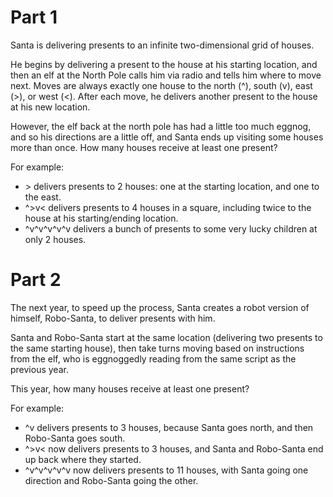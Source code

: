 # Part 1

Santa is delivering presents to an infinite two-dimensional grid of houses.

He begins by delivering a present to the house at his starting location, and then an elf at the North Pole calls him via radio and tells him where to move next. Moves are always exactly one house to the north (^), south (v), east (>), or west (<). After each move, he delivers another present to the house at his new location.

However, the elf back at the north pole has had a little too much eggnog, and so his directions are a little off, and Santa ends up visiting some houses more than once. How many houses receive at least one present?

For example:

- <div> > delivers presents to 2 houses: one at the starting location, and one to the east.</div>
- ^>v< delivers presents to 4 houses in a square, including twice to the house at his starting/ending location.
- ^v^v^v^v^v delivers a bunch of presents to some very lucky children at only 2 houses.


# Part 2

The next year, to speed up the process, Santa creates a robot version of himself, Robo-Santa, to deliver presents with him.

Santa and Robo-Santa start at the same location (delivering two presents to the same starting house), then take turns moving based on instructions from the elf, who is eggnoggedly reading from the same script as the previous year.

This year, how many houses receive at least one present?

For example:

- ^v delivers presents to 3 houses, because Santa goes north, and then Robo-Santa goes south.
- ^>v< now delivers presents to 3 houses, and Santa and Robo-Santa end up back where they started.
- ^v^v^v^v^v now delivers presents to 11 houses, with Santa going one direction and Robo-Santa going the other.
